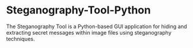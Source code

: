 # Steganography-Tool-Python
The Steganography Tool is a Python-based GUI application for hiding and extracting secret messages within image files using steganography techniques.
